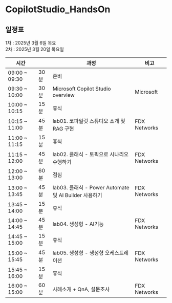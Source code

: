 # CopilotStudio_HandsOn

## 일정표
  1차 : 2025년 3월 6일 목요</br>
  2차 : 2025년 3월 20일 목요일

|시간||과정|비고|
|--|--|--|--|
|09:00 ~ 09:30 | 30분 | 준비 ||
|09:30 ~ 10:00 | 30분 | Microsoft Copilot Studio overview | Microsoft |
|10:00 ~ 10:15 | 15분 |휴식 | |
|10:15 ~ 11:00 | 45분 | lab01. 코파일럿 스튜디오 소개 및 RAG 구현 | FDX Networks |
|11:00 ~ 11:15 | 15분 |휴식 | |
|11:15 ~ 12:00 | 45분 | lab02. 클래식 - 토픽으로 시나리오 수행하기 | FDX Networks |
|12:00 ~ 13:00 | 60분 | 점심 | |
|13:00 ~ 13:45 | 45분 | lab03. 클래식 - Power Automate 및 AI Builder 사용하기 |FDX Networks |
|13:45 ~ 14:00 | 15분 | 휴식 | |
|14:00 ~ 14:45 | 45분 | lab04. 생성형 - AI기능 |FDX Networks |
|14:45 ~ 15:00 | 15분 | 휴식 | |
|15:00 ~ 15:45 | 45분 | lab05. 생성형 - 생성형 오케스트레이션 |FDX Networks |
|15:45 ~ 16:00 | 15분 | 휴식 | |
|16:00 ~ 15:00 | 60분 | 사례소개 + QnA, 설문조사|FDX Networks |
